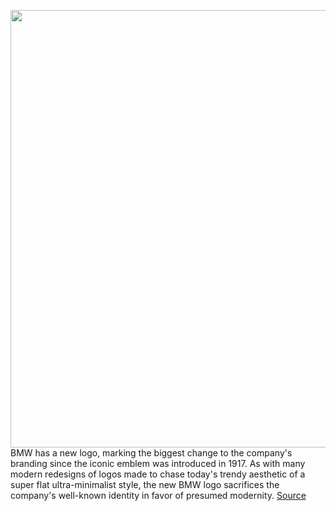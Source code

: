 <img src='https://cdn.vox-cdn.com/thumbor/N89EdFHhgIKXJ5ARkZVKeDFV7Wc=/0x0:1024x512/1200x800/filters:focal(431x175:593x337)/cdn.vox-cdn.com/uploads/chorus_image/image/66439957/aDzH7sHpSJ9ivMQhPMiwT5_1024_80.0.jpg' width='700px' /><br/>
BMW has a new logo, marking the biggest change to the company's branding since the iconic emblem was introduced in 1917. As with many modern redesigns of logos made to chase today's trendy aesthetic of a super flat ultra-minimalist style, the new BMW logo sacrifices the company's well-known identity in favor of presumed modernity.
<a href='https://www.theverge.com/2020/3/4/21163766/bmw-new-flat-logo-design-bad-transparent-background-cars'> Source <a/>